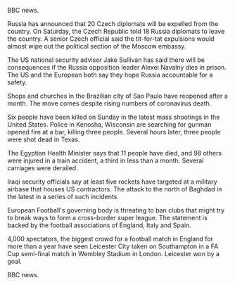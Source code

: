 BBC news.

Russia has announced that 20 Czech diplomats will be expelled from the country. On Saturday, the Czech Republic told 18 Russia diplomats to leave the country. A senior Czech official said the tit-for-tat expulsions would almost wipe out the political section of the Moscow embassy.

The US national security advisor Jake Sullivan has said there will be consequences if the Russia opposition leader Alexei Navalny dies in prison. The US and the European both say they hope Russia accountable for a safety.   

Shops and churches in the Brazilian city of Sao Paulo have reopened after a month. The move comes despite rising numbers of coronavirus death.

Six people have been killed on Sunday in the latest mass shootings in the United States. Police in Kenosha, Wisconsin are searching for gunman opened fire at a bar, killing three people. Several hours later, three people were shot dead in Texas.

The Egyptian Health Minister says that 11 people have died, and 98 others were injured in a train accident, a third in less than a month. Several carriages were derailed.

Iraqi security officials say at least five rockets have targeted at a military airbase that houses US contractors. The attack to the north of Baghdad in the latest in a series of such incidents.

European Football's governing body is threating to ban clubs that might try to break ways to form a cross-border super league. The statement is backed by the football associations of England, Italy and Spain.

4,000 spectators, the biggest crowd for a football match in England for more than a year have seen Leicester City taken on Southampton in a FA Cup semi-final match in Wembley Stadium in London. Leicester won by a goal.

BBC news.
